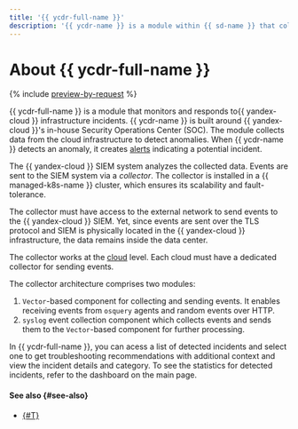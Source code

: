 ```yaml
---
title: '{{ ycdr-full-name }}'
description: '{{ ycdr-name }} is a module within {{ sd-name }} that collects data on settings of your {{ yandex-cloud }} service infrastructure.'
---
```


# About {{ ycdr-full-name }}

{% include [preview-by-request](../../_includes/note-preview-by-request.md) %}

{{ ycdr-full-name }} is a module that monitors and responds to{{ yandex-cloud }} infrastructure incidents. {{ ycdr-name }} is built around {{ yandex-cloud }}'s in-house Security Operations Center (SOC). The module collects data from the cloud infrastructure to detect anomalies. When {{ ycdr-name }} detects an anomaly, it creates [alerts](./alerts.md) indicating a potential incident.

The {{ yandex-cloud }} SIEM system analyzes the collected data. Events are sent to the SIEM system via a _collector_. The collector is installed in a {{ managed-k8s-name }} cluster, which ensures its scalability and fault-tolerance.

The collector must have access to the external network to send events to the {{ yandex-cloud }} SIEM. Yet, since events are sent over the TLS protocol and SIEM is physically located in the {{ yandex-cloud }} infrastructure, the data remains inside the data center.

The collector works at the [cloud](../../resource-manager/concepts/resources-hierarchy.md) level. Each cloud must have a dedicated collector for sending events.

The collector architecture comprises two modules:

1. `Vector`-based component for collecting and sending events. It enables receiving events from `osquery` agents and random events over HTTP.
1. `syslog` event collection component which collects events and sends them to the `Vector`-based component for further processing.

In {{ ycdr-full-name }}, you can acess a list of detected incidents and select one to get troubleshooting recommendations with additional context and view the incident details and category. To see the statistics for detected incidents, refer to the dashboard on the main page.

#### See also {#see-also}

* [{#T}](./alerts.md)